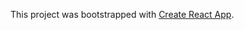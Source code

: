 This project was bootstrapped with
[Create React App](https://github.com/facebookincubator/create-react-app).
